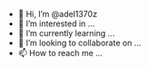 - 👋 Hi, I’m @adel1370z
- 👀 I’m interested in ...
- 🌱 I’m currently learning ...
- 💞️ I’m looking to collaborate on ...
- 📫 How to reach me ...

<!---
adel1370z/adel1370z is a ✨ special ✨ repository because its `README.md` (this file) appears on your GitHub profile.
You can click the Preview link to take a look at your changes.
--->
